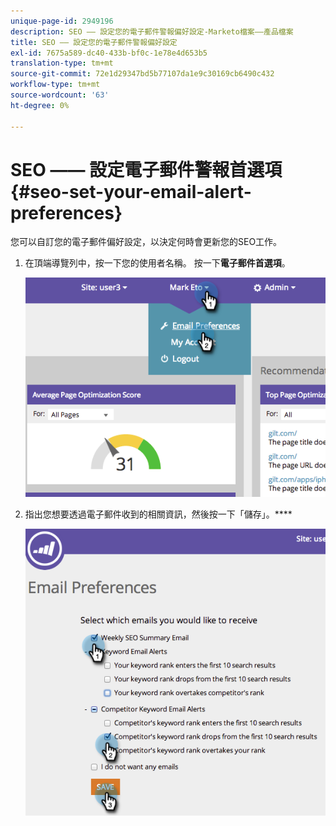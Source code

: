 ```yaml
---
unique-page-id: 2949196
description: SEO —— 設定您的電子郵件警報偏好設定-Marketo檔案——產品檔案
title: SEO —— 設定您的電子郵件警報偏好設定
exl-id: 7675a589-dc40-433b-bf0c-1e78e4d653b5
translation-type: tm+mt
source-git-commit: 72e1d29347bd5b77107da1e9c30169cb6490c432
workflow-type: tm+mt
source-wordcount: '63'
ht-degree: 0%

---
```


# SEO —— 設定電子郵件警報首選項{#seo-set-your-email-alert-preferences}

您可以自訂您的電子郵件偏好設定，以決定何時會更新您的SEO工作。

1. 在頂端導覽列中，按一下您的使用者名稱。 按一下&#x200B;**電子郵件首選項**。

   ![](assets/image2014-9-17-21-3a23-3a28.png)

1. 指出您想要透過電子郵件收到的相關資訊，然後按一下「儲存」。****

   ![](assets/image2014-9-17-21-3a23-3a33.png)
